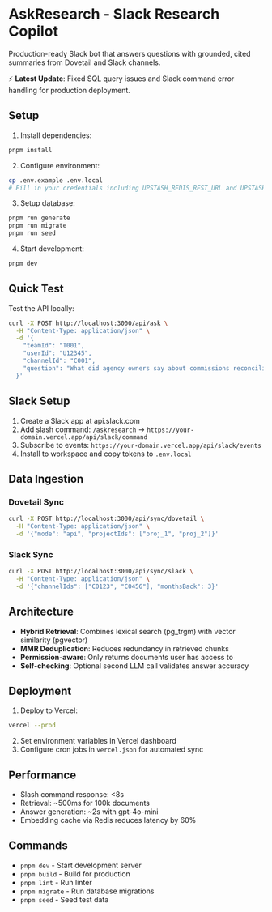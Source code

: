 # AskResearch - Slack Research Copilot

Production-ready Slack bot that answers questions with grounded, cited summaries from Dovetail and Slack channels.

⚡ **Latest Update**: Fixed SQL query issues and Slack command error handling for production deployment.

## Setup

1. Install dependencies:
```bash
pnpm install
```

2. Configure environment:
```bash
cp .env.example .env.local
# Fill in your credentials including UPSTASH_REDIS_REST_URL and UPSTASH_REDIS_REST_TOKEN
```

3. Setup database:
```bash
pnpm run generate
pnpm run migrate
pnpm run seed
```

4. Start development:
```bash
pnpm dev
```

## Quick Test

Test the API locally:

```bash
curl -X POST http://localhost:3000/api/ask \
  -H "Content-Type: application/json" \
  -d '{
    "teamId": "T001",
    "userId": "U12345",
    "channelId": "C001",
    "question": "What did agency owners say about commissions reconciliation?"
  }'
```

## Slack Setup

1. Create a Slack app at api.slack.com
2. Add slash command: `/askresearch` → `https://your-domain.vercel.app/api/slack/command`
3. Subscribe to events: `https://your-domain.vercel.app/api/slack/events`
4. Install to workspace and copy tokens to `.env.local`

## Data Ingestion

### Dovetail Sync
```bash
curl -X POST http://localhost:3000/api/sync/dovetail \
  -H "Content-Type: application/json" \
  -d '{"mode": "api", "projectIds": ["proj_1", "proj_2"]}'
```

### Slack Sync
```bash
curl -X POST http://localhost:3000/api/sync/slack \
  -H "Content-Type: application/json" \
  -d '{"channelIds": ["C0123", "C0456"], "monthsBack": 3}'
```

## Architecture

- **Hybrid Retrieval**: Combines lexical search (pg_trgm) with vector similarity (pgvector)
- **MMR Deduplication**: Reduces redundancy in retrieved chunks
- **Permission-aware**: Only returns documents user has access to
- **Self-checking**: Optional second LLM call validates answer accuracy

## Deployment

1. Deploy to Vercel:
```bash
vercel --prod
```

2. Set environment variables in Vercel dashboard
3. Configure cron jobs in `vercel.json` for automated sync

## Performance

- Slash command response: <8s
- Retrieval: ~500ms for 100k documents
- Answer generation: ~2s with gpt-4o-mini
- Embedding cache via Redis reduces latency by 60%

## Commands

- `pnpm dev` - Start development server
- `pnpm build` - Build for production
- `pnpm lint` - Run linter
- `pnpm migrate` - Run database migrations
- `pnpm seed` - Seed test data